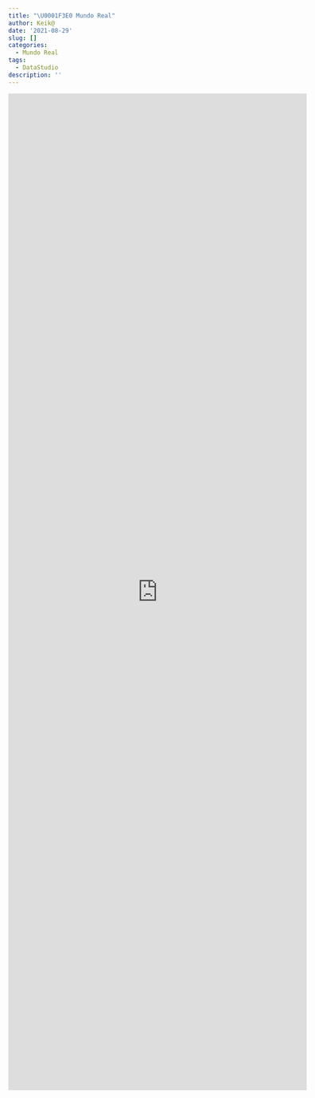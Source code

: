 ```yaml
---
title: "\U0001F3E0 Mundo Real"
author: Keik@
date: '2021-08-29'
slug: []
categories:
  - Mundo Real
tags:
  - DataStudio
description: ''
---
```



<iframe width="600" height="2000" src="https://datastudio.google.com/embed/reporting/8099f800-6f62-4068-8edb-89bf019a30d0/page/YxTXC" frameborder="0" style="border:0" allowfullscreen></iframe>